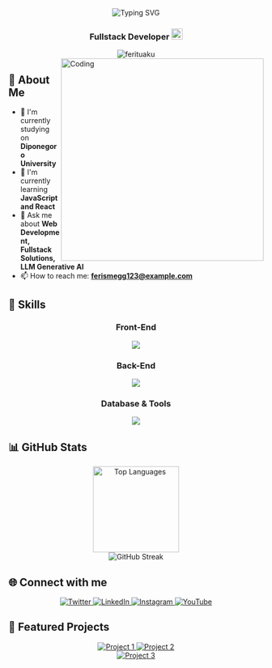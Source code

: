 <div align="center">
  <img src="https://readme-typing-svg.herokuapp.com?font=Fira+Code&pause=1000&color=F75C7E&center=true&vCenter=true&width=435&lines=Hi+%F0%9F%91%8B%2C+I'm+Ferro;Fullstack+Developer;Always+learning+new+things" alt="Typing SVG" />
</div>

<h3 align="center">Fullstack Developer <a href="https://[your-portfolio-link]"><img src="https://img.shields.io/badge/PORTFOLIO-543DE0?style=for-the-badge&logo=About.me&logoColor=white" alt="Portfolio" height="22"></a></h3>

<div align="center">
  <img src="https://komarev.com/ghpvc/?username=ferituaku&label=Profile%20views&color=0e75b6&style=flat" alt="ferituaku" />
</div>

<img align="right" alt="Coding" width="400" src="https://media2.dev.to/dynamic/image/width=800%2Cheight=%2Cfit=scale-down%2Cgravity=auto%2Cformat=auto/https%3A%2F%2Fmedia1.tenor.com%2Fimages%2F0c34272909ee2a4db5606a014082312b%2Ftenor.gif%3Fitemid%3D15828752">

## 💫 About Me

- 🔭 I'm currently studying on **Diponegoro University**
- 🌱 I'm currently learning **JavaScript and React**
- 💬 Ask me about **Web Development, Fullstack Solutions, LLM Generative AI**
- 📫 How to reach me: **ferismegg123@example.com**

## 🚀 Skills

<div align="center">
  
### Front-End
  
<p align="center">
  <a href="https://skillicons.dev">
    <img src="https://skillicons.dev/icons?i=html,css,js,react,tailwind,bootstrap" />
  </a>
</p>

### Back-End
  
<p align="center">
  <a href="https://skillicons.dev">
    <img src="https://skillicons.dev/icons?i=python,nodejs,php" />
  </a>
</p>

### Database & Tools
  
<p align="center">
  <a href="https://skillicons.dev">
    <img src="https://skillicons.dev/icons?i=mysql,postgres,git,github,vscode" />
  </a>
</p>
</div>

## 📊 GitHub Stats

<div align="center">
  <img src="https://github-readme-stats.vercel.app/api/top-langs/?username=ferituaku&layout=compact&theme=swift" alt="Top Languages" height="170" />
</div>
<div align="center">
  <img src="https://github-readme-streak-stats.herokuapp.com/?user=ferituaku&theme=swift" alt="GitHub Streak" />
</div>

## 🌐 Connect with me

<p align="center">
  <a href="https://twitter.com/ptrysnd" target="_blank">
    <img src="https://img.shields.io/badge/Twitter-1DA1F2?style=for-the-badge&logo=twitter&logoColor=white" alt="Twitter" />
  </a>
  <a href="https://linkedin.com/in/yourusername" target="_blank">
    <img src="https://img.shields.io/badge/LinkedIn-0077B5?style=for-the-badge&logo=linkedin&logoColor=white" alt="LinkedIn" />
  </a>
  <a href="https://instagram.com/ysnd.ro" target="_blank">
    <img src="https://img.shields.io/badge/Instagram-E4405F?style=for-the-badge&logo=instagram&logoColor=white" alt="Instagram" />
  </a>
  <a href="https://youtube.com/FerIsMe" target="_blank">
    <img src="https://img.shields.io/badge/YouTube-FF0000?style=for-the-badge&logo=youtube&logoColor=white" alt="YouTube" />
  </a>
</p>

## 📌 Featured Projects

<div align="center">
  <a href="https://github.com/ferituaku/undip_booking-lapangan-basket">
    <img src="https://github-readme-stats.vercel.app/api/pin/?username=ferituaku&repo=undip_booking-lapangan-basket&theme=catppuccin_latte" alt="Project 1" />
  </a>
  <a href="https://github.com/ferituaku/project-web-sit">
    <img src="https://github-readme-stats.vercel.app/api/pin/?username=ferituaku&repo=project-web-sit&theme=catppuccin_latte" alt="Project 2" />
  </a>
</div>
<div align="center">
  <a href="https://github.com/ferituaku/Tubes_Machine_learning_Economy_Prediction">
    <img src="https://github-readme-stats.vercel.app/api/pin/?username=ferituaku&repo=Tubes_Machine_learning_Economy_Prediction&theme=catppuccin_latte" alt="Project 3" />
  </a>
</div>

<div align="center">

</div>

